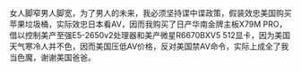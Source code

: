 女人脚窄男人脚宽，为了男人的未来，我必须坚持谍中谍政策，假装效忠美国购买苹果垃圾桶，实际效忠日本看AV，因而我购买了日产华南金牌主板X79M PRO，借以控制美产至强E5-2650v2处理器和美产微星R6670BXV5 512显卡，因为美国天气寒冷人并不色，因而美国压低AV价格，反对美国禁AV命令，实际上成全了我当色魔，谢谢美国爸爸。
